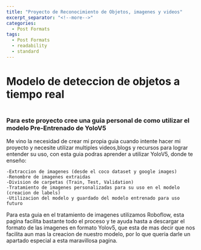 ```yaml
---
title: "Proyecto de Reconocimiento de Objetos, imagenes y videos"
excerpt_separator: "<!--more-->"
categories:
  - Post Formats
tags:
  - Post Formats
  - readability
  - standard
---
```


# Modelo de deteccion de objetos a tiempo real

<figure style="width: 600px">
  <img src="{{ site.url }}{{ site.baseurl }}/assets/images/ia.jpeg" alt="">
</figure> 

<!--more-->

### Para este proyecto cree una guia personal de como utilizar el modelo Pre-Entrenado de YoloV5
Me vino la necesidad de crear mi propia guia cuando intente hacer mi proyecto y necesite utilizar multiples videos,blogs y recursos para lograr entender su uso, con esta guia podras aprender a utilizar YoloV5, donde te enseño:

    -Extraccion de imagenes (desde el coco dataset y google images)
    -Renombre de imagenes extraidas
    -Division de carpetas (Train, Test, Validation)
    -Tratamiento de imagenes personalizadas para su uso en el modelo (creacion de labels)
    -Utilizacion del modelo y guardado del modelo entrenado para uso futuro
 
Para esta guia en el tratamiento de imagenes utilizamos Roboflow, esta pagina facilita bastante todo el proceso y te ayuda hasta a descargar el formato de las imagenes en formato Yolov5, que esta de mas decir que nos facilita aun mas la creacion de nuestro modelo, por lo que queria darle un apartado especial a esta maravillosa pagina.


